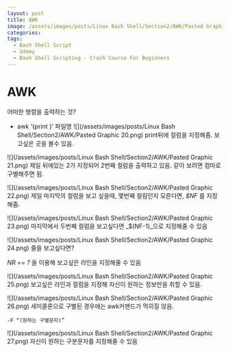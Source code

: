 ```yaml
---
layout: post
title: AWK
image: /assets/images/posts/Linux Bash Shell/Section2/AWK/Pasted Graphic 20.png
categories:
tags:
  - Bash Shell Script
  - Udemy
  - Bash Shell Scripting - Crash Course For Beginners
---
```




# AWK

어떠한 행렬을 출력하는 것?
- 	awk ‘{print }’ 파일명
   ![](/assets/images/posts/Linux Bash Shell/Section2/AWK/Pasted Graphic 20.png)
   print뒤에 컬럼을 지정해줌. 보고싶은 곳을 볼수 있음.

![](/assets/images/posts/Linux Bash Shell/Section2/AWK/Pasted Graphic 21.png)
제일 뒤에있는 2가 지정되어 2번째 컬럼을 출력하고 있음.
같이 보려면 컴마로 구별해주면 됨.

![](/assets/images/posts/Linux Bash Shell/Section2/AWK/Pasted Graphic 22.png)
제일 마지막의 컬럼을 보고 싶을때, 몇번째 컬림인지 모른다면, _$NF_ 를 지정해줌.

![](/assets/images/posts/Linux Bash Shell/Section2/AWK/Pasted Graphic 23.png)
마지막에서 두번째 컬럼을 보고싶다면 _$(NF-1)_으로 지정해줄 수 있음

![](/assets/images/posts/Linux Bash Shell/Section2/AWK/Pasted Graphic 24.png)
줄을 보고싶다면?

_NR == ?_ 을 이용해 보고싶은 라인을 지정해줄 수 있음

![](/assets/images/posts/Linux Bash Shell/Section2/AWK/Pasted Graphic 25.png)
보고싶은 라인과 컬럼을 지정해 자신이 원하는 정보만을 취할 수 있음.

![](/assets/images/posts/Linux Bash Shell/Section2/AWK/Pasted Graphic 26.png)
 세미콜론으로 구별된 경우에는 awk커맨드가 먹히질 않음.


	-F “(원하는 구별문자)”
![](/assets/images/posts/Linux Bash Shell/Section2/AWK/Pasted Graphic 27.png)
자신이 원하는 구분문자를 지정해줄 수 있음




